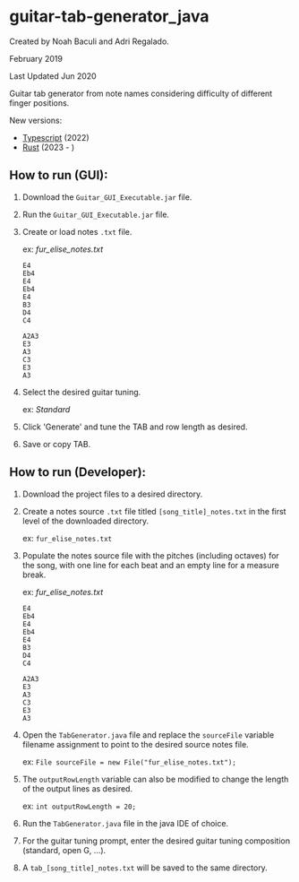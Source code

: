 # guitar-tab-generator_java
Created by Noah Baculi and Adri Regalado.

February 2019

Last Updated Jun 2020

Guitar tab generator from note names considering difficulty of different finger positions.

New versions:
- [Typescript](https://github.com/noahbaculi/guitar-tab-generator_typescript) (2022)
- [Rust](https://github.com/noahbaculi/guitar-tab-generator) (2023 - )

## How to run (GUI):
1. Download the `Guitar_GUI_Executable.jar` file.
2. Run the `Guitar_GUI_Executable.jar` file.
3. Create or load notes `.txt` file.

	ex: *fur_elise_notes.txt*

	```
	E4
	Eb4
	E4
	Eb4
	E4
	B3
	D4
	C4

	A2A3
	E3
	A3
	C3
	E3
	A3
	```

4. Select the desired guitar tuning.

	ex: *Standard*

5. Click 'Generate' and tune the TAB and row length as desired.
6. Save or copy TAB.



## How to run (Developer):
1. Download the project files to a desired directory.
2. Create a notes source `.txt` file titled `[song_title]_notes.txt` in the first level of the downloaded directory.
	
	ex: `fur_elise_notes.txt`

3. Populate the notes source file with the pitches (including octaves) for the song, with one line for each beat and an empty line for a measure break.
	
	ex: *fur_elise_notes.txt*

	```
	E4
	Eb4
	E4
	Eb4
	E4
	B3
	D4
	C4

	A2A3
	E3
	A3
	C3
	E3
	A3
	```
	
4. Open the `TabGenerator.java` file and replace the `sourceFile` variable filename assignment to point to the desired source notes file.
	
	ex: `File sourceFile = new File("fur_elise_notes.txt");`
	
5. The `outputRowLength` variable can also be modified to change the length of the output lines as desired.
	
	ex: `int outputRowLength = 20;`
	
6. Run the `TabGenerator.java` file in the java IDE of choice.
7. For the guitar tuning prompt, enter the desired guitar tuning composition (standard, open G, ...).
8. A `tab_[song_title]_notes.txt` will be saved to the same directory.
